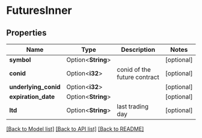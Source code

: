 # FuturesInner

## Properties

Name | Type | Description | Notes
------------ | ------------- | ------------- | -------------
**symbol** | Option<**String**> |  | [optional]
**conid** | Option<**i32**> | conid of the future contract | [optional]
**underlying_conid** | Option<**i32**> |  | [optional]
**expiration_date** | Option<**String**> |  | [optional]
**ltd** | Option<**String**> | last trading day | [optional]

[[Back to Model list]](../README.md#documentation-for-models) [[Back to API list]](../README.md#documentation-for-api-endpoints) [[Back to README]](../README.md)



